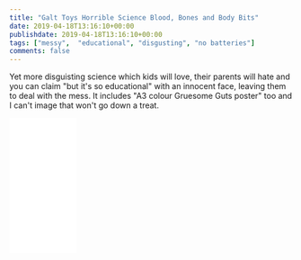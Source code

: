 ```yaml
---
title: "Galt Toys Horrible Science Blood, Bones and Body Bits"
date: 2019-04-18T13:16:10+00:00
publishdate: 2019-04-18T13:16:10+00:00
tags: ["messy",  "educational", "disgusting", "no batteries"]
comments: false
--- 
```


Yet more disguisting science which kids will love, their parents will hate and you can claim "but it's so educational" with an innocent face, leaving them to deal with the mess.  It includes "A3 colour Gruesome Guts poster" too and I can't image that won't go down a treat.

<iframe style="width:120px;height:240px;" marginwidth="0" marginheight="0" scrolling="no" frameborder="0" src="//ws-eu.amazon-adsystem.com/widgets/q?ServiceVersion=20070822&OneJS=1&Operation=GetAdHtml&MarketPlace=GB&source=ss&ref=as_ss_li_til&ad_type=product_link&tracking_id=wwwcoldclimat-21&language=en_GB&marketplace=amazon&region=GB&placement=B01BQ5C5K0&asins=B01BQ5C5K0&linkId=5b2733aa19826315dd212c311b0ae74c&show_border=true&link_opens_in_new_window=true"></iframe>
